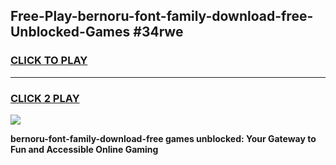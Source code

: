 
## Free-Play-bernoru-font-family-download-free-Unblocked-Games #34rwe
<h3>
<a href="https://news.freeplayer.one?title=bernoru-font-family-download-free&ref=8M">CLICK TO PLAY</a></h3>
<hr>

<h3>
<a href="https://news.freeplayer.one?title=bernoru-font-family-download-free&ref=8M">CLICK 2 PLAY</a>
  
</h3>

<a href="https://news.freeplayer.one?title=bernoru-font-family-download-free&ref=8M"><img src="https://clearcache.store/games.png"></a>


**bernoru-font-family-download-free games unblocked: Your Gateway to Fun and Accessible Online Gaming**
